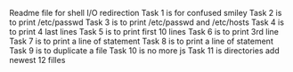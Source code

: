 Readme file for shell I/O redirection
Task 1 is for confused smiley
Task 2 is to print /etc/passwd
Task 3 is to print /etc/passwd and /etc/hosts
Task 4 is to print 4 last lines
Task 5  is to print first 10 lines
Task 6 is to print 3rd line
Task 7 is to print a line of statement
Task 8 is to print a line of statement
Task 9 is to duplicate a file
Task 10 is no more js
Task 11 is directories
add newest 12 filles
